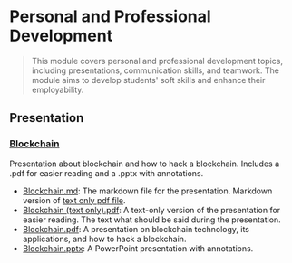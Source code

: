 # Personal and Professional Development

> This module covers personal and professional development topics, including presentations, communication skills, and teamwork. The module aims to develop students' soft skills and enhance their employability.

## Presentation

### [Blockchain](Presentation)

Presentation about blockchain and how to hack a blockchain. Includes a .pdf for easier reading and a .pptx with annotations.

- [Blockchain.md](Presentation/Blockchain.md): The markdown file for the presentation. Markdown version of [text only pdf file](Presentation/Blockchain%20(text%20only).pdf).
- [Blockchain (text only).pdf](Presentation/Blockchain%20(text%20only).pdf): A text-only version of the presentation for easier reading. The text what should be said during the presentation.
- [Blockchain.pdf](Presentation/Blockchain.pdf): A presentation on blockchain technology, its applications, and how to hack a blockchain.
- [Blockchain.pptx](Presentation/Blockchain.pptx): A PowerPoint presentation with annotations.
